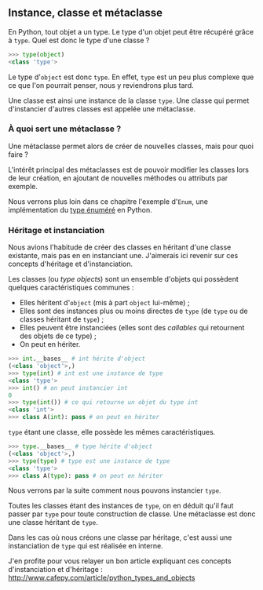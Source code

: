 ## Instance, classe et métaclasse

En Python, tout objet a un type. Le type d'un objet peut être récupéré grâce à `type`.
Quel est donc le type d'une classe ?

```python
>>> type(object)
<class 'type'>
```

Le type d'`object` est donc `type`.
En effet, `type` est un peu plus complexe que ce que l'on pourrait penser, nous y reviendrons plus tard.

Une classe est ainsi une instance de la classe `type`.
Une classe qui permet d'instancier d'autres classes est appelée une métaclasse.


### À quoi sert une métaclasse ?

Une métaclasse permet alors de créer de nouvelles classes, mais pour quoi faire ?

L'intérêt principal des métaclasses est de pouvoir modifier les classes lors de leur création, en ajoutant de nouvelles méthodes ou attributs par exemple.

Nous verrons plus loin dans ce chapitre l'exemple d'`Enum`, une implémentation du [type énuméré](https://fr.wikipedia.org/wiki/Type_%C3%A9num%C3%A9r%C3%A9) en Python.


### Héritage et instanciation

Nous avions l'habitude de créer des classes en héritant d'une classe existante, mais pas en en instanciant une.
J'aimerais ici revenir sur ces concepts d'héritage et d'instanciation.

Les classes (ou *type objects*) sont un ensemble d'objets qui possèdent quelques caractéristiques communes :

- Elles héritent d'`object` (mis à part `object` lui-même) ;
- Elles sont des instances plus ou moins directes de `type` (de `type` ou de classes héritant de `type`) ;
- Elles peuvent être instanciées (elles sont des *callables* qui retournent des objets de ce type) ;
- On peut en hériter.

```python
>>> int.__bases__ # int hérite d'object
(<class 'object'>,)
>>> type(int) # int est une instance de type
<class 'type'>
>>> int() # on peut instancier int
0
>>> type(int()) # ce qui retourne un objet du type int
<class 'int'>
>>> class A(int): pass # on peut en hériter
```

`type` étant une classe, elle possède les mêmes caractéristiques.

```python
>>> type.__bases__ # type hérite d'object
(<class 'object'>,)
>>> type(type) # type est une instance de type
<class 'type'>
>>> class A(type): pass # on peut en hériter
```

Nous verrons par la suite comment nous pouvons instancier `type`.

Toutes les classes étant des instances de `type`, on en déduit qu'il faut passer par `type` pour toute construction de classe.
Une métaclasse est donc une classe héritant de `type`.

Dans les cas où nous créons une classe par héritage, c'est aussi une instanciation de `type` qui est réalisée en interne.

J'en profite pour vous relayer un bon article expliquant ces concepts d'instanciation et d'héritage :
<http://www.cafepy.com/article/python_types_and_objects>
